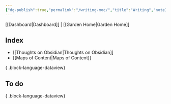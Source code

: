 ```yaml
---
{"dg-publish":true,"permalink":"/writing-moc/","title":"Writing","noteIcon":"","created":"2024-09-16T20:14:15.275-07:00","updated":"2024-09-27T11:40:29.609-07:00"}
---
```


[[Dashboard\|Dashboard]] | [[Garden Home\|Garden Home]]

## Index

- [[Thoughts on Obsidian\|Thoughts on Obsidian]]
- [[Maps of Content\|Maps of Content]]

{ .block-language-dataview}

## To do


{ .block-language-dataview}
